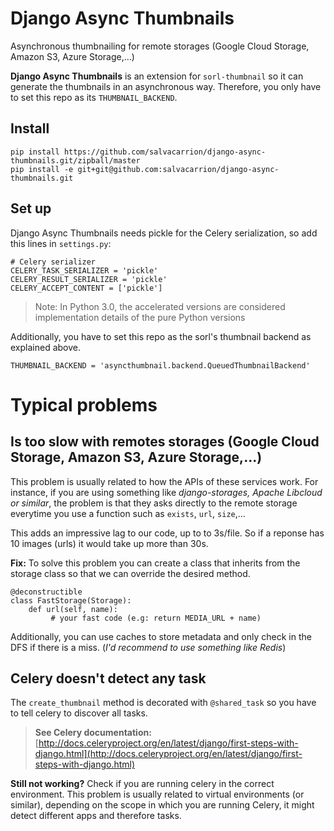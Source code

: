 # Django Async Thumbnails
Asynchronous thumbnailing for remote storages (Google Cloud Storage, Amazon S3, Azure Storage,...)

**Django Async Thumbnails** is an extension for `sorl-thumbnail` so it can generate the thumbnails in an asynchronous way.
Therefore, you only have to set this repo as its `THUMBNAIL_BACKEND`.

Install
-------

```
pip install https://github.com/salvacarrion/django-async-thumbnails.git/zipball/master
pip install -e git+git@github.com:salvacarrion/django-async-thumbnails.git
```

Set up
-------

Django Async Thumbnails needs pickle for the Celery serialization, so add this lines in `settings.py`:

```
# Celery serializer
CELERY_TASK_SERIALIZER = 'pickle'
CELERY_RESULT_SERIALIZER = 'pickle'
CELERY_ACCEPT_CONTENT = ['pickle']
```

> Note: In Python 3.0, the accelerated versions are considered implementation details of the pure Python versions

Additionally, you have to set this repo as the sorl's thumbnail backend as explained above.

    THUMBNAIL_BACKEND = 'asyncthumbnail.backend.QueuedThumbnailBackend'


Typical problems
======

Is too slow with remotes storages (Google Cloud Storage, Amazon S3, Azure Storage,...)
-------------------------

This problem is usually related to how the APIs of these services work. For instance,
if you are using something like _django-storages, Apache Libcloud or similar_, the problem is that they
asks directly to the remote storage everytime you use a function such as `exists`, `url`, `size`,... 

This adds an impressive lag to our code, up to to 3s/file. So if a reponse has 10 images (urls) it 
would take up more than 30s.

**Fix:** To solve this problem you can create a class that inherits from the storage class so that
we can override the desired method.

```
@deconstructible
class FastStorage(Storage):
    def url(self, name):
         # your fast code (e.g: return MEDIA_URL + name)
```

Additionally, you can use caches to store metadata and only check in the DFS if there is a miss. 
(_I'd recommend to use something like Redis_)


Celery doesn't detect any task
------------------------

The `create_thumbnail` method is decorated with `@shared_task` so you have to tell celery to discover all tasks.

> **See Celery documentation:** [http://docs.celeryproject.org/en/latest/django/first-steps-with-django.html](http://docs.celeryproject.org/en/latest/django/first-steps-with-django.html)

**Still not working?** Check if you are running celery in the correct environment.
This problem is usually related to virtual environments (or similar), depending on the scope in which you are running Celery, it might detect different apps and therefore tasks.

